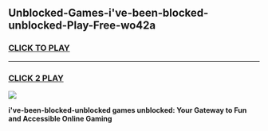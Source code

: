 
## Unblocked-Games-i've-been-blocked-unblocked-Play-Free-wo42a
<h3>
<a href="https://premium76.site?title=i've-been-blocked-unblocked&ref=20M">CLICK TO PLAY</a></h3>
<hr>

<h3>
<a href="https://premium76.site?title=i've-been-blocked-unblocked&ref=20M">CLICK 2 PLAY</a>
  
</h3>

<a href="https://premium76.site?title=i've-been-blocked-unblocked&ref=19M"><img src="https://clearcache.store/games.png"></a>


**i've-been-blocked-unblocked games unblocked: Your Gateway to Fun and Accessible Online Gaming**
